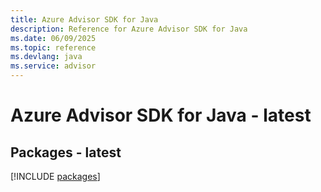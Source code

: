 ```yaml
---
title: Azure Advisor SDK for Java
description: Reference for Azure Advisor SDK for Java
ms.date: 06/09/2025
ms.topic: reference
ms.devlang: java
ms.service: advisor
---
```

# Azure Advisor SDK for Java - latest
## Packages - latest
[!INCLUDE [packages](advisor-index.md)]